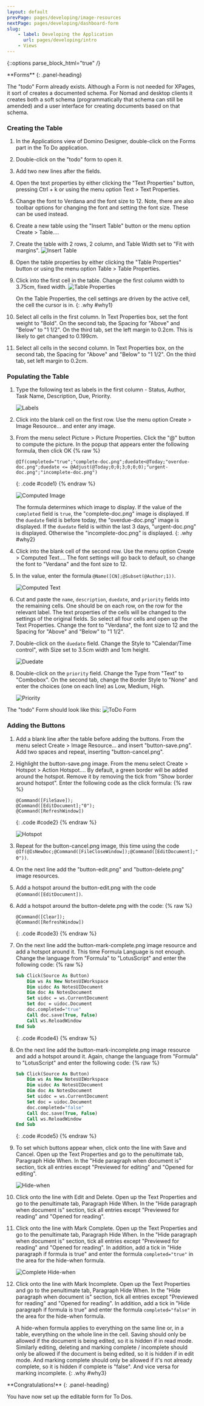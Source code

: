 ```yaml
---
layout: default
prevPage: pages/developing/image-resources
nextPage: pages/developing/dashboard-form
slug:
    - label: Developing the Application
      url: pages/developing/intro
    - Views
---
```


{::options parse_block_html="true" /}

<div class="panel panel-info">
**Forms**
{: .panel-heading}
<div class="panel-body">

The "todo" Form already exists. Although a Form is not needed for XPages, it sort of creates a documented schema. For Nomad and desktop clients it creates both a soft schema (programmatically that schema can still be amended) and a user interface for creating documents based on that schema.

</div>
</div>

### Creating the Table
1. In the Applications view of Domino Designer, double-click on the Forms part in the To Do application.
1. Double-click on the "todo" form to open it.
1. Add two new lines after the fields.
1. Open the text properties by either clicking the "Text Properties" button, pressing Ctrl + k or using the menu option Text > Text Properties.
1. Change the font to Verdana and the font size to 12. Note, there are also toolbar options for changing the font and setting the font size. These can be used instead.
1. Create a new table using the "Insert Table" button or the menu option Create > Table....
1. Create the table with 2 rows, 2 column, and Table Width set to "Fit with margins".
    ![Insert Table]({{site.baseurl}}/images/developing-todo-form-table.png "Insert Table")
1. Open the table properties by either clicking the "Table Properties" button or using the menu option Table > Table Properties.
1. Click into the first cell in the table. Change the first column width to 3.75cm, fixed width.
    ![Table Properties]({{site.baseurl}}/images/developing-todo-form-table.png "Table Properties")

    On the Table Properties, the cell settings are driven by the active cell, the cell the cursor is in.
    {: .why #why1}
1. Select all cells in the first column. In Text Properties box, set the font weight to "Bold". On the second tab, the Spacing for "Above" and "Below" to "1 1/2". On the third tab, set the left margin to 0.2cm. This is likely to get changed to 0.199cm.
1. Select all cells in the second column. In Text Properties box, on the second tab, the Spacing for "Above" and "Below" to "1 1/2". On the third tab, set left margin to 0.2cm.

### Populating the Table
1. Type the following text as labels in the first column - Status, Author, Task Name, Description, Due, Priority.

    ![Labels]({{site.baseurl}}/images/developing-todo-form-labels.png "Labels")
1. Click into the blank cell on the first row. Use the menu option Create > Image Resource... and enter any image.
1. From the menu select Picture > Picture Properties. Click the "@" button to compute the picture. In the popup that appears enter the following formula, then click OK
    {% raw %}
    ~~~
    @If(completed="true";"complete-doc.png";duedate<@Today;"overdue-doc.png";duedate <= @Adjust(@Today;0;0;3;0;0;0);"urgent-doc.png";"incomplete-doc.png")
    ~~~
    {: .code #code1}
    {% endraw %}
    
    ![Computed Image]({{site.baseurl}}/images/developing-todo-form-computed-image.png "Computed Image")

    The formula determines which image to display. If the value of the `completed` field is `true`, the "complete-doc.png" image is displayed. If the `duedate` field is before today, the "overdue-doc.png" image is displayed. If the `duedate` field is within the last 3 days, "urgent-doc.png" is displayed. Otherwise the "incomplete-doc.png" is displayed.
    {: .why #why2}
1. Click into the blank cell of the second row. Use the menu option Create > Computed Text.... The font settings will go back to default, so change the font to "Verdana" and the font size to 12.
1. In the value, enter the formula `@Name([CN];@Subset(@Author;1))`.
    
    ![Computed Text]({{site.baseurl}}/images/developing-todo-form-computed-text.png "Computed Text")
1. Cut and paste the `name`, `description`, `duedate`, and `priority` fields into the remaining cells. One should be on each row, on the row for the relevant label. The text properties of the cells will be changed to the settings of the original fields. So select all four cells and open up the Text Properties. Change the font to "Verdana", the font size to 12 and the Spacing for "Above" and "Below" to "1 1/2".
1. Double-click on the `duedate` field. Change the Style to "Calendar/Time control", with Size set to 3.5cm width and 1cm height.
    
    ![Duedate]({{site.baseurl}}/images/developing-todo-form-duedate.png "Duedate field")
1. Double-click on the `priority` field. Change the Type from "Text" to "Combobox". On the second tab, change the Border Style to "None" and enter the choices (one on each line) as Low, Medium, High.
    
    ![Priority]({{site.baseurl}}/images/developing-todo-form-priority.png "Priority field")

The "todo" Form should look like this:
![ToDo Form]({{site.baseurl}}/images/developing-todo-form-troubleshoot.png "ToDo Form")

### Adding the Buttons

1. Add a blank line after the table before adding the buttons. From the menu select Create > Image Resource... and insert "button-save.png". Add two spaces and repeat, inserting "button-cancel.png".
1. Highlight the button-save.png image. From the menu select Create > Hotspot > Action Hotspot.... By default, a green border will be added around the hotspot. Remove it by removing the tick from "Show border around hotspot". Enter the following code as the click formula:
    {% raw %}
    ~~~
    @Command([FileSave]);
    @Command([EditDocument];"0");
    @Command([RefreshWindow])
    ~~~
    {: .code #code2}
    {% endraw %}
    
    ![Hotspot]({{site.baseurl}}/images/developing-todo-form-hotspot.png "Hotspot")
1. Repeat for the button-cancel.png image, this time using the code `@If(@IsNewDoc;@Command([FileCloseWindow]);@Command([EditDocument];"0"))`.
1. On the next line add the "button-edit.png" and "button-delete.png" image resources.
1. Add a hotspot around the button-edit.png with the code `@Command([EditDocument])`.
1. Add a hotspot around the button-delete.png with the code:
    {% raw %}
    ~~~
    @Command([Clear]);
    @Command([RefreshWindow])
    ~~~
    {: .code #code3}
    {% endraw %}
1. On the next line add the button-mark-complete.png image resource and add a hotspot around it. This time Formula Language is not enough. Change the language from "Formula" to "LotusScript" and enter the following code:
    {% raw %}
    ~~~vb
    Sub Click(Source As Button)
        Dim ws As New NotesUIWorkspace
	    Dim uidoc As NotesUIDocument
	    Dim doc As NotesDocument
        Set uidoc = ws.CurrentDocument
	    Set doc = uidoc.Document
        doc.completed="true"
	    Call doc.save(True, False)
	    Call ws.ReloadWindow
    End Sub
    ~~~
    {: .code #code4}
    {% endraw %}
1. On the next line add the button-mark-incomplete.png image resource and add a hotspot around it. Again, change the language from "Formula" to "LotusScript" and enter the following code:
    {% raw %}
    ~~~vb
    Sub Click(Source As Button)
        Dim ws As New NotesUIWorkspace
	    Dim uidoc As NotesUIDocument
	    Dim doc As NotesDocument
        Set uidoc = ws.CurrentDocument
	    Set doc = uidoc.Document
        doc.completed="false"
	    Call doc.save(True, False)
	    Call ws.ReloadWindow
    End Sub
    ~~~
    {: .code #code5}
    {% endraw %}
1. To set which buttons appear when, click onto the line with Save and Cancel. Open up the Text Properties and go to the penultimate tab, Paragraph Hide When. In the "Hide paragraph when document is" section, tick all entries except "Previewed for editing" and "Opened for editing".
    
    ![Hide-when]({{site.baseurl}}/images/developing-todo-form-save-hide-when.png "Hide-when")
1. Click onto the line with Edit and Delete. Open up the Text Properties and go to the penultimate tab, Paragraph Hide When. In the "Hide paragraph when document is" section, tick all entries except "Previewed for reading" and "Opened for reading".
1. Click onto the line with Mark Complete. Open up the Text Properties and go to the penultimate tab, Paragraph Hide When. In the "Hide paragraph when document is" section, tick all entries except "Previewed for reading" and "Opened for reading". In addition, add a tick in "Hide paragraph if formula is true" and enter the formula `completed="true"` in the area for the hide-when formula.
    
    ![Complete Hide-when]({{site.baseurl}}/images/developing-todo-form-mark-complete-hide-when.png "Complete Hide-when")
1. Click onto the line with Mark Incomplete. Open up the Text Properties and go to the penultimate tab, Paragraph Hide When. In the "Hide paragraph when document is" section, tick all entries except "Previewed for reading" and "Opened for reading". In addition, add a tick in "Hide paragraph if formula is true" and enter the formula `completed="false"` in the area for the hide-when formula.

    A hide-when formula applies to everything on the same line or, in a table, everything on the whole line in the cell. Saving should only be allowed if the document is being edited, so it is hidden if in read mode. Similarly editing, deleting and marking complete / incomplete should only be allowed if the document is being edited, so it is hidden if in edit mode. And marking complete should only be allowed if it's not already complete, so it is hidden if complete is "false". And vice versa for marking incomplete.
    {: .why #why3}

<div class="panel panel-success">
**Congratulations!**
{: .panel-heading}
<div class="panel-body">

You have now set up the editable form for To Dos.

</div>
</div>
<br/>